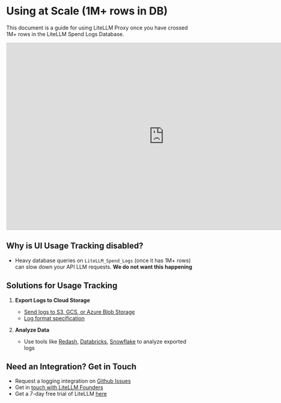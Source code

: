 # Using at Scale (1M+ rows in DB)

This document is a guide for using LiteLLM Proxy once you have crossed 1M+ rows in the LiteLLM Spend Logs Database.

<iframe width="840" height="500" src="https://www.loom.com/embed/eafd90d5374d4633b99c441fb04df351" frameborder="0" webkitallowfullscreen mozallowfullscreen allowfullscreen></iframe>

## Why is UI Usage Tracking disabled?
- Heavy database queries on `LiteLLM_Spend_Logs` (once it has 1M+ rows) can slow down your API LLM requests. **We do not want this happening**

## Solutions for Usage Tracking

1. **Export Logs to Cloud Storage**
   - [Send logs to S3, GCS, or Azure Blob Storage](https://docs.litellm.ai/docs/proxy/logging)
   - [Log format specification](https://docs.litellm.ai/docs/proxy/logging_spec)

2. **Analyze Data**
   - Use tools like [Redash](https://redash.io/), [Databricks](https://www.databricks.com/), [Snowflake](https://www.snowflake.com/en/) to analyze exported logs

## Need an Integration? Get in Touch

- Request a logging integration on [Github Issues](https://github.com/BerriAI/litellm/issues)
- Get in [touch with LiteLLM Founders](https://calendly.com/d/4mp-gd3-k5k/litellm-1-1-onboarding-chat)
- Get a 7-day free trial of LiteLLM [here](https://litellm.ai#trial)



